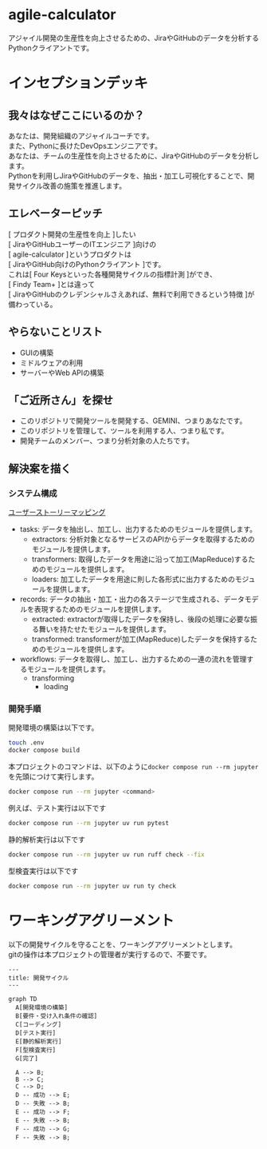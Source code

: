 # agile-calculator
アジャイル開発の生産性を向上させるための、JiraやGitHubのデータを分析するPythonクライアントです。

# インセプションデッキ

## 我々はなぜここにいるのか？
あなたは、開発組織のアジャイルコーチです。  
また、Pythonに長けたDevOpsエンジニアです。  
あなたは、チームの生産性を向上させるために、JiraやGitHubのデータを分析します。  
Pythonを利用しJiraやGitHubのデータを、抽出・加工し可視化することで、開発サイクル改善の施策を推進します。

## エレベーターピッチ
[ プロダクト開発の生産性を向上 ]したい  
[ JiraやGitHubユーザーのITエンジニア ]向けの  
[ agile-calculator ]というプロダクトは  
[ JiraやGitHub向けのPythonクライアント ]です。  
これは[ Four Keysといった各種開発サイクルの指標計測 ]ができ、  
[ Findy Team+ ]とは違って  
[ JiraやGitHubのクレデンシャルさえあれば、無料で利用できるという特徴 ]が備わっている。

## やらないことリスト
- GUIの構築
- ミドルウェアの利用
- サーバーやWeb APIの構築

## 「ご近所さん」を探せ
- このリポジトリで開発ツールを開発する、GEMINI、つまりあなたです。
- このリポジトリを管理して、ツールを利用する人、つまり私です。
- 開発チームのメンバー、つまり分析対象の人たちです。

## 解決案を描く
### システム構成
[ユーザーストーリーマッピング](https://www.canva.com/design/DAGc0-KJrLg/_1o6i9n5LO1YdSLCs_IXFA/view?utm_content=DAGc0-KJrLg&utm_campaign=designshare&utm_medium=link2&utm_source=uniquelinks&utlId=h3a1ac8b254)

- tasks: データを抽出し、加工し、出力するためのモジュールを提供します。
  - extractors: 分析対象となるサービスのAPIからデータを取得するためのモジュールを提供します。
  - transformers: 取得したデータを用途に沿って加工(MapReduce)するためのモジュールを提供します。
  - loaders: 加工したデータを用途に則した各形式に出力するためのモジュールを提供します。
- records: データの抽出・加工・出力の各ステージで生成される、データモデルを表現するためのモジュールを提供します。
  - extracted: extractorが取得したデータを保持し、後段の処理に必要な振る舞いを持たせたモジュールを提供します。
  - transformed: transformerが加工(MapReduce)したデータを保持するためのモジュールを提供します。
- workflows: データを取得し、加工し、出力するための一連の流れを管理するモジュールを提供します。
  - transforming
    - loading

### 開発手順
開発環境の構築は以下です。
```bash
touch .env
docker compose build
```

本プロジェクトのコマンドは、以下のように`docker compose run --rm jupyter`を先頭につけて実行します。
```bash
docker compose run --rm jupyter <command>
```

例えば、テスト実行は以下です
```bash
docker compose run --rm jupyter uv run pytest
```

静的解析実行は以下です
```bash
docker compose run --rm jupyter uv run ruff check --fix
```

型検査実行は以下です
```bash
docker compose run --rm jupyter uv run ty check
```

# ワーキングアグリーメント

以下の開発サイクルを守ることを、ワーキングアグリーメントとします。  
gitの操作は本プロジェクトの管理者が実行するので、不要です。  

```mermaid
---
title: 開発サイクル
---

graph TD
  A[開発環境の構築]
  B[要件・受け入れ条件の確認]
  C[コーディング]
  D[テスト実行]
  E[静的解析実行]
  F[型検査実行]
  G[完了]

  A --> B;
  B --> C;
  C --> D;
  D -- 成功 --> E;
  D -- 失敗 --> B;
  E -- 成功 --> F;
  E -- 失敗 --> B;
  F -- 成功 --> G;
  F -- 失敗 --> B;
```
